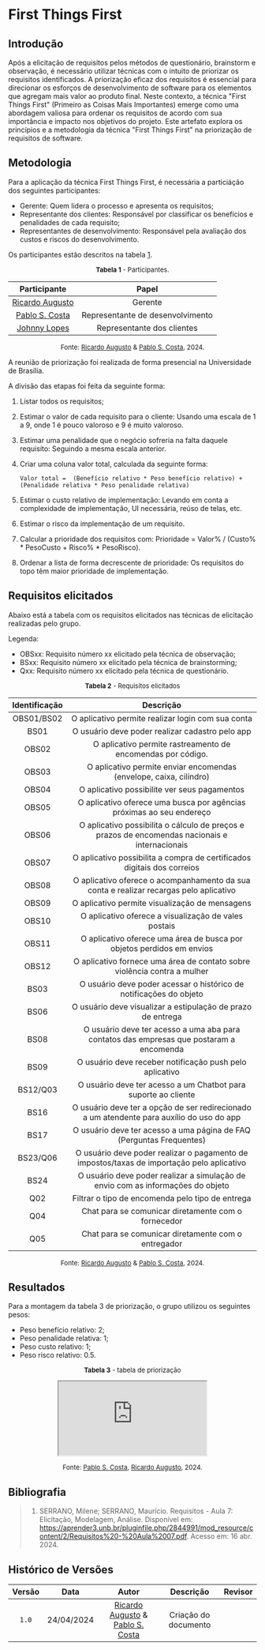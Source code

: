 # First Things First

## Introdução

Após a elicitação de requisitos pelos métodos de questionário, brainstorm e observação, é necessário utilizar técnicas com o intuito de priorizar os requisitos identificados. A priorização eficaz dos requisitos é essencial para direcionar os esforços de desenvolvimento de software para os elementos que agregam mais valor ao produto final. Neste contexto, a técnica "First Things First" (Primeiro as Coisas Mais Importantes) emerge como uma abordagem valiosa para ordenar os requisitos de acordo com sua importância e impacto nos objetivos do projeto. Este artefato explora os princípios e a metodologia da técnica "First Things First" na priorização de requisitos de software.

## Metodologia

Para a aplicação da técnica First Things First, é necessária a particiáção dos seguintes participantes:

- Gerente: Quem lidera o processo e apresenta os requisitos;
- Representante dos clientes: Responsável por classificar os benefícios e penalidades de cada requisito;
- Representantes de desenvolvimento: Responsável pela avaliação dos custos e riscos do desenvolvimento.

Os participantes estão descritos na tabela [1](#participantes).

<center>
<a name="participantes"></a>
<font size="2"><p>
    <b>Tabela 1</b> - Participantes.
</p></font>

| Participante | Papel |
|:-:|:-:|
| [Ricardo Augusto][RicardoGH] | Gerente |
| [Pablo S. Costa][PabloGH] | Representante de desenvolvimento |
| [Johnny Lopes](https://www.github.com/johnnylopess) | Representante dos clientes |

<font size="2"><p>Fonte: [Ricardo Augusto][RicardoGH] & [Pablo S. Costa][PabloGH], 2024.</p></font>
</center>

A reunião de priorização foi realizada de forma presencial na Universidade de Brasília.

A divisão das etapas foi feita da seguinte forma:

1. Listar todos os requisitos;
2. Estimar o valor de cada requisito para o cliente: Usando uma escala de 1 a 9, onde 1 é pouco valoroso e 9 é muito valoroso.
3. Estimar uma penalidade que o negócio sofreria na falta daquele requisito: Seguindo a mesma escala anterior.
4. Criar uma coluna valor total, calculada da seguinte forma:

    `Valor total =  (Benefício relativo * Peso benefício relativo) + (Penalidade relativa * Peso penalidade relativa)`

5. Estimar o custo relativo de implementação: Levando em conta a complexidade de implementação, UI necessária, reúso de telas, etc.
6. Estimar o risco da implementação de um requisito.
7. Calcular a prioridade dos requisitos com: Prioridade = Valor% / (Custo% * PesoCusto + Risco% * PesoRisco).
8. Ordenar a lista de forma decrescente de prioridade: Os requisitos do topo têm maior prioridade de implementação.

## Requisitos elicitados

Abaixo está a tabela com os requisitos elicitados nas técnicas de elicitação realizadas pelo grupo.

Legenda:

- OBSxx: Requisito número xx elicitado pela técnica de observação;
- BSxx: Requisito número xx elicitado pela técnica de brainstorming;
- Qxx: Requisito número xx elicitado pela técnica de questionário.

<center>
<a name="requisitosElicitados"></a>
<font size="2"><p>
    <b>Tabela 2</b> - Requisitos elicitados
</p></font>

| Identificação | Descrição |
|:-:|:-:|
| OBS01/BS02 | O aplicativo permite realizar login com sua conta |
| BS01 | O usuário deve poder realizar cadastro pelo app |
| OBS02 | O aplicativo permite rastreamento de encomendas por código. |
| OBS03 | O aplicativo permite enviar encomendas (envelope, caixa, cilindro) |
| OBS04 | O aplicativo possibilite ver seus pagamentos |
| OBS05 | O aplicativo oferece uma busca por agências próximas ao seu endereço |
| OBS06 | O aplicativo possibilita o cálculo de preços e prazos de encomendas nacionais e internacionais |
| OBS07 | O aplicativo possibilita a compra de certificados digitais dos correios |
| OBS08 | O aplicativo oferece o acompanhamento da sua conta e realizar recargas pelo aplicativo |
| OBS09 | O aplicativo permite visualização de mensagens |
| OBS10 | O aplicativo oferece a visualização de vales postais |
| OBS11 | O aplicativo oferece uma área de busca por objetos perdidos em envios |
| OBS12 | O aplicativo fornece uma área de contato sobre violência contra a mulher |
| BS03 | O usuário deve poder acessar o histórico de notificações do objeto |
| BS06 | O usuário deve visualizar a estipulação de prazo de entrega |
| BS08 | O usuário deve ter acesso a uma aba para contatos das empresas que postaram a encomenda |
| BS09 | O usuário deve receber notificação push pelo aplicativo |
| BS12/Q03 | O usuário deve ter acesso a um Chatbot para suporte ao cliente |
| BS16 | O usuário deve ter a opção de ser redirecionado a um atendente para auxílio do uso do app |
| BS17 | O usuário deve ter acesso a uma página de FAQ (Perguntas Frequentes) |
| BS23/Q06 | O usuário deve poder realizar o pagamento de impostos/taxas de importação pelo aplicativo |
| BS24 | O usuário deve poder realizar a simulação de envio com as informações do objeto |
| Q02 | Filtrar o tipo de encomenda pelo tipo de entrega |
| Q04 | Chat para se comunicar diretamente com o fornecedor |
| Q05 | Chat para se comunicar diretamente com o entregador |

<font size="2"><p>Fonte: [Ricardo Augusto][RicardoGH] & [Pablo S. Costa][PabloGH], 2024.</p></font>
</center>

## Resultados

Para a montagem da tabela 3 de priorização, o grupo utilizou os seguintes pesos:

- Peso benefício relativo: 2;
- Peso penalidade relativa: 1;
- Peso custo relativo: 1;
- Peso risco relativo: 0.5.

<center>
<a name="requisitosElicitados"></a>
<font size="2"><p>
    <b>Tabela 3</b> - tabela de priorização
</p></font>

<iframe class="ftf" src="https://docs.google.com/spreadsheets/d/e/2PACX-1vSPircPZBxv9AqS807qMxn-chgSU31OBT9kMPrgaXLG6-brUNsvzBGsBxeDCwjPRIorb4KbkRAMQAx8/pubhtml?gid=0&amp;single=true&amp;widget=true&amp;headers=false" ></iframe>

<font size="2"><p>Fonte: [Pablo S. Costa][PabloGH], [Ricardo Augusto][RicardoGH], 2024.</p></font>
</center>

## Bibliografia

> 1. SERRANO, Milene; SERRANO, Maurício. Requisitos - Aula 7: Elicitação, Modelagem, Análise. Disponível em: <https://aprender3.unb.br/pluginfile.php/2844991/mod_resource/content/2/Requisitos%20-%20Aula%2007.pdf>. Acesso em: 16 abr. 2024.

## Histórico de Versões

| Versão | Data | Autor | Descrição | Revisor
|:-:|:-:|:-:|:-:|:-:|
|`1.0`| 24/04/2024 | [Ricardo Augusto][RicardoGH] & [Pablo S. Costa][PabloGH] | Criação do documento | 

[PabloGH]: https://github.com/pabloheika
[RicardoGH]: https://www.github.com/avmricardo